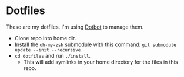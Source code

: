 # Dotfiles

These are my dotfiles. I'm using [Dotbot](https://github.com/anishathalye/dotbot) to manage them.

- Clone repo into home dir.
- Install the `oh-my-zsh` submodule with this command: `git submodule update --init --recursive`
- `cd dotfiles` and run `./install`.
  - This will add symlinks in your home directory for the files in this repo.
